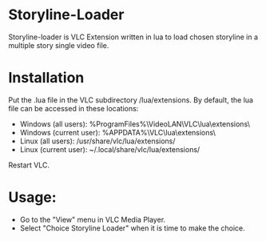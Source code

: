# Storyline-Loader
Storyline-loader is VLC Extension written in lua to load chosen storyline in a multiple story single video file.

# Installation

Put the .lua file in the VLC subdirectory /lua/extensions. 
By default, the lua file can be accessed in these locations:
* Windows (all users): %ProgramFiles%\VideoLAN\VLC\lua\extensions\
* Windows (current user): %APPDATA%\VLC\lua\extensions\
* Linux (all users): /usr/share/vlc/lua/extensions/
* Linux (current user): ~/.local/share/vlc/lua/extensions/

Restart VLC. 

# Usage:
* Go to the "View" menu in VLC Media Player. 
* Select "Choice Storyline Loader" when it is time to make the choice.
